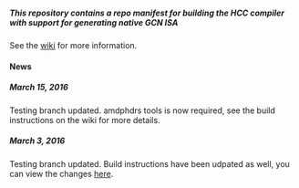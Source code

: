 ##### This repository contains a repo manifest for building the HCC compiler with support for generating native GCN ISA

See the [wiki](https://github.com/RadeonOpenCompute/HCC-Native-GCN-ISA/wiki) for more information.

#### News

##### March 15, 2016

Testing branch updated.  amdphdrs tools is now required, see the build instructions on the wiki for more details.

##### March 3, 2016

Testing branch updated.  Build instructions have been udpated as well, you can view the changes [here](https://github.com/RadeonOpenCompute/HCC-Native-GCN-ISA/wiki/Home/_compare/9dcbce47744b980add4a5c405331bc88407f4491...44fb388b63a68d989aeb4c6b175337233634f9e2).
